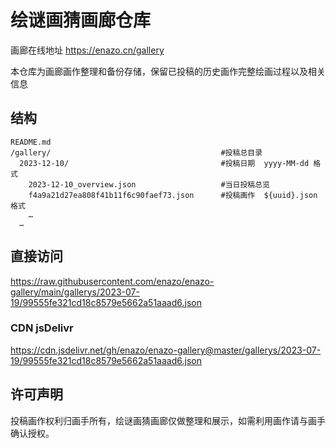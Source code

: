 # 绘谜画猜画廊仓库
画廊在线地址 https://enazo.cn/gallery

本仓库为画廊画作整理和备份存储，保留已投稿的历史画作完整绘画过程以及相关信息


## 结构
```
README.md                                      
/gallery/                                      #投稿总目录
  2023-12-10/                                  #投稿日期  yyyy-MM-dd 格式
    2023-12-10_overview.json                   #当日投稿总览
    f4a9a21d27ea808f41b11f6c90faef73.json      #投稿画作  ${uuid}.json 格式
    …
  …
```

## 直接访问
https://raw.githubusercontent.com/enazo/enazo-gallery/main/gallerys/2023-07-19/99555fe321cd18c8579e5662a51aaad6.json

### CDN jsDelivr
https://cdn.jsdelivr.net/gh/enazo/enazo-gallery@master/gallerys/2023-07-19/99555fe321cd18c8579e5662a51aaad6.json

## 许可声明
投稿画作权利归画手所有，绘谜画猜画廊仅做整理和展示，如需利用画作请与画手确认授权。
